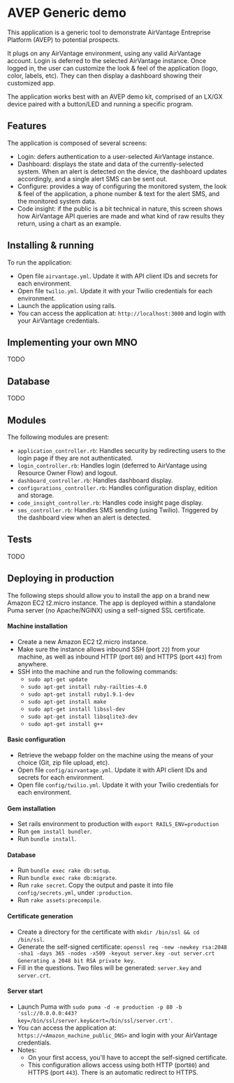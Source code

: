 AVEP Generic demo
=================

This application is a generic tool to demonstrate AirVantage Entreprise Platform (AVEP) to potential prospects.

It plugs on any AirVantage environment, using any valid AirVantage account. Login is deferred to the selected AirVantage instance. Once logged in, the user can customize the look & feel of the application (logo, color, labels, etc). They can then display a dashboard showing their customized app.

The application works best with an AVEP demo kit, comprised of an LX/GX device paired with a button/LED and running a specific program.

Features
--------

The application is composed of several screens:

* Login: defers authentication to a user-selected AirVantage instance.
* Dashboard: displays the state and data of the currently-selected system. When an alert is detected on the device, the dashboard updates accordingly, and a single alert SMS can be sent out.
* Configure: provides a way of configuring the monitored system, the look & feel of the application, a phone number & text for the alert SMS, and the monitored system data.
* Code insight: if the public is a bit technical in nature, this screen shows how AirVantage API queries are made and what kind of raw results they return, using a chart as an example.

Installing & running
--------------------

To run the application:

* Open file `airvantage.yml`. Update it with API client IDs and secrets for each environment.
* Open file `twilio.yml`. Update it with your Twilio credentials for each environment.
* Launch the application using rails.
* You can access the application at: `http://localhost:3000` and login with your AirVantage credentials.

Implementing your own MNO
-------------------------

TODO

Database
--------

TODO

Modules
-------

The following modules are present:

* `application_controller.rb`: Handles security by redirecting users to the login page if they are not authenticated.
* `login_controller.rb`: Handles login (deferred to AirVantage using Resource Owner Flow) and logout.
* `dashboard_controller.rb`: Handles dashboard display.
* `configurations_controller.rb`: Handles configuration display, edition and storage.
* `code_insight_controller.rb`: Handles code insight page display.
* `sms_controller.rb`: Handles SMS sending (using Twilio). Triggered by the dashboard view when an alert is detected.

Tests
-----

TODO

Deploying in production
-----------------------

The following steps should allow you to install the app on a brand new Amazon EC2 t2.micro instance. The app is deployed within a standalone Puma server (no Apache/NGINX) using a self-signed SSL certificate.

#### Machine installation
* Create a new Amazon EC2 t2.micro instance.
* Make sure the instance allows inbound SSH (port `22`) from your machine, as well as inbound HTTP (port `80`) and HTTPS (port `443`) from anywhere.
* SSH into the machine and run the following commands:
    * `sudo apt-get update`
    * `sudo apt-get install ruby-railties-4.0`
    * `sudo apt-get install ruby1.9.1-dev`
    * `sudo apt-get install make`
    * `sudo apt-get install libssl-dev`
    * `sudo apt-get install libsqlite3-dev`
    * `sudo apt-get install g++`

#### Basic configuration
* Retrieve the webapp folder on the machine using the means of your choice (Git, zip file upload, etc).
* Open file `config/airvantage.yml`. Update it with API client IDs and secrets for each environment.
* Open file `config/twilio.yml`. Update it with your Twilio credentials for each environment.

#### Gem installation
* Set rails environment to production with `export RAILS_ENV=production`
* Run `gem install bundler`.
* Run `bundle install`.

#### Database
* Run `bundle exec rake db:setup`.
* Run `bundle exec rake db:migrate`.
* Run `rake secret`. Copy the output and paste it into file `config/secrets.yml`, under `:production`.
* Run `rake assets:precompile`.

#### Certificate generation
* Create a directory for the certificate with `mkdir /bin/ssl && cd /bin/ssl`.
* Generate the self-signed certificate: `openssl req -new -newkey rsa:2048 -sha1 -days 365 -nodes -x509 -keyout server.key -out server.crt Generating a 2048 bit RSA private key`.
* Fill in the questions. Two files will be generated: `server.key` and `server.crt`.

#### Server start
* Launch Puma with `sudo puma -d -e production -p 80 -b 'ssl://0.0.0.0:443?key=/bin/ssl/server.key&cert=/bin/ssl/server.crt'`.
* You can access the application at: `https://<Amazon_machine_public_DNS>` and login with your AirVantage credentials.
* Notes:
    * On your first access, you'll have to accept the self-signed certificate.
    * This configuration allows access using both HTTP (port`80`) and HTTPS (port `443`). There is an automatic redirect to HTTPS.
